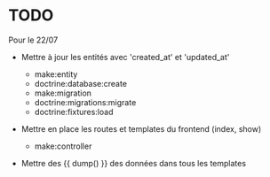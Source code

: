 # TODO

Pour le 22/07

- Mettre à jour les entités avec 'created_at' et 'updated_at'
  - make:entity
  - doctrine:database:create
  - make:migration
  - doctrine:migrations:migrate
  - doctrine:fixtures:load

- Mettre en place les routes et templates du frontend (index, show)
  - make:controller
- Mettre des {{ dump() }} des données dans tous les templates